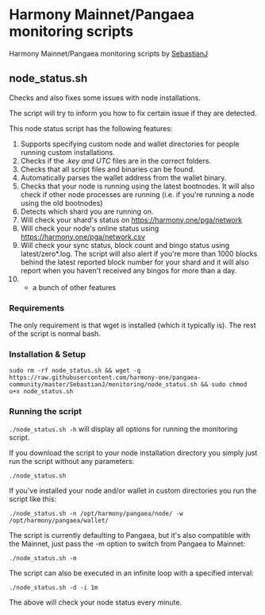# Harmony Mainnet/Pangaea monitoring scripts

Harmony Mainnet/Pangaea monitoring scripts by [SebastianJ](https://github.com/SebastianJ)

## node_status.sh

Checks and also fixes some issues with node installations.

The script will try to inform you how to fix certain issue if they are detected.

This node status script has the following features:

1. Supports specifying custom node and wallet directories for people running custom installations.
2. Checks if the *.key and UTC* files are in the correct folders.
3. Checks that all script files and binaries can be found.
4. Automatically parses the wallet address from the wallet binary.
5. Checks that your node is running using the latest bootnodes. It will also check if other node processes are running (i.e. if you're running a node using the old bootnodes)
6. Detects which shard you are running on.
7. Will check your shard's status on https://harmony.one/pga/network
8. Will check your node's online status using https://harmony.one/pga/network.csv
9. Will check your sync status, block count and bingo status using latest/zero*.log. The script will also alert if you're more than 1000 blocks behind the latest reported block number for your shard and it will also report when you haven't received any bingos for more than a day.
10. + a bunch of other features

### Requirements
The only requirement is that wget is installed (which it typically is). The rest of the script is normal bash.

### Installation & Setup

`sudo rm -rf node_status.sh && wget -q https://raw.githubusercontent.com/harmony-one/pangaea-community/master/SebastianJ/monitoring/node_status.sh && sudo chmod u+x node_status.sh`

### Running the script

`./node_status.sh -h` will display all options for running the monitoring script.

If you download the script to your node installation directory you simply just run the script without any parameters:

`./node_status.sh`

If you've installed your node and/or wallet in custom directories you run the script like this:

`./node_status.sh -n /opt/harmony/pangaea/node/ -w /opt/harmony/pangaea/wallet/`

The script is currently defaulting to Pangaea, but it's also compatible with the Mainnet, just pass the -m option to switch from Pangaea to Mainnet:

`./node_status.sh -m`

The script can also be executed in an infinite loop with a specified interval:

`./node_status.sh -d -i 1m`

The above will check your node status every minute.
